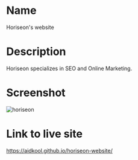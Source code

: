 # Name

Horiseon's website

# Description

Horiseon specializes in SEO and Online Marketing.

# Screenshot
![horiseon](https://user-images.githubusercontent.com/73796715/137990178-f488ee8b-fecb-4735-881d-de6ccfeb5d56.png)

# Link to live site
https://aidkool.github.io/horiseon-website/
